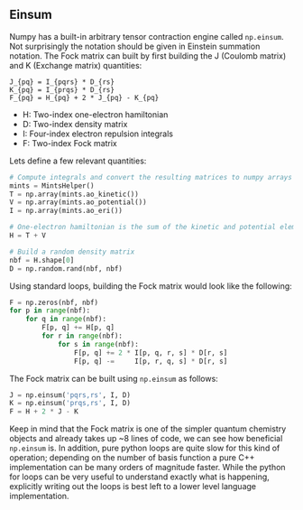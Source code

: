 ## Einsum
Numpy has a built-in arbitrary tensor contraction engine called ```np.einsum```.
Not surprisingly the notation should be given in Einstein summation notation.
The Fock matrix can built by first building the J (Coulomb matrix) and K (Exchange matrix) quantities:

```
J_{pq} = I_{pqrs} * D_{rs}
K_{pq} = I_{prqs} * D_{rs}
F_{pq} = H_{pq} + 2 * J_{pq} - K_{pq}
```

 - H: Two-index one-electron hamiltonian 
 - D: Two-index density matrix
 - I: Four-index electron repulsion integrals
 - F: Two-index Fock matrix

Lets define a few relevant quantities: 
```python
# Compute integrals and convert the resulting matrices to numpy arrays
mints = MintsHelper()
T = np.array(mints.ao_kinetic())
V = np.array(mints.ao_potential())
I = np.array(mints.ao_eri())

# One-electron hamiltonian is the sum of the kinetic and potential elements
H = T + V

# Build a random density matrix
nbf = H.shape[0]
D = np.random.rand(nbf, nbf)
```

Using standard loops, building the Fock matrix would look like the following:
```python
F = np.zeros(nbf, nbf)
for p in range(nbf):
    for q in range(nbf):
        F[p, q] += H[p, q]
        for r in range(nbf):
            for s in range(nbf):
                F[p, q] += 2 * I[p, q, r, s] * D[r, s]
                F[p, q] -=     I[p, r, q, s] * D[r, s]
```

The Fock matrix can be built using ```np.einsum``` as follows:
```python
J = np.einsum('pqrs,rs', I, D) 
K = np.einsum('prqs,rs', I, D)
F = H + 2 * J - K
```

Keep in mind that the Fock matrix is one of the simpler quantum chemistry objects and already takes up ~8 lines of code, we can see how beneficial ```np.einsum``` is.
In addition, pure python loops are quite slow for this kind of operation; depending on the number of basis function a pure C++ implementation can be many orders of magnitude faster.
While the python for loops can be very useful to understand exactly what is happening, explicitly writing out the loops is best left to a lower level language implementation.





